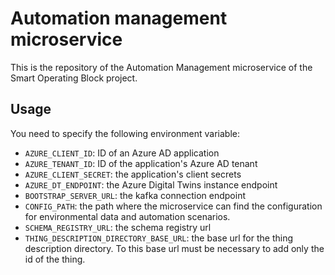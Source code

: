 # Automation management microservice
This is the repository of the Automation Management microservice of the Smart Operating Block project.

## Usage
You need to specify the following environment variable:
- `AZURE_CLIENT_ID`: ID of an Azure AD application
- `AZURE_TENANT_ID`: ID of the application's Azure AD tenant
- `AZURE_CLIENT_SECRET`: the application's client secrets
- `AZURE_DT_ENDPOINT`: the Azure Digital Twins instance endpoint
- `BOOTSTRAP_SERVER_URL`: the kafka connection endpoint
- `CONFIG_PATH`: the path where the microservice can find the configuration for environmental data and automation scenarios.
- `SCHEMA_REGISTRY_URL`: the schema registry url
- `THING_DESCRIPTION_DIRECTORY_BASE_URL`: the base url for the thing description directory. To this base url must be necessary to add only the id of the thing.